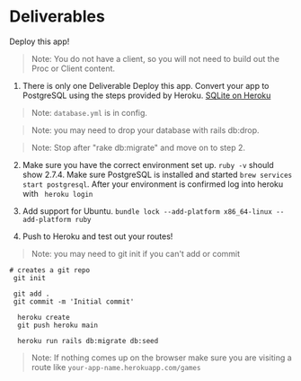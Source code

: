 # Deliverables
Deploy this app!
> Note: You do not have a client, so you will not need to build out the Proc or Client content.

1. There is only one Deliverable Deploy this app. 
Convert your app to PostgreSQL using the steps provided by Heroku. [SQLite on Heroku](https://devcenter.heroku.com/articles/sqlite3) 
>Note: `database.yml` is in config.   

>Note: you may need to drop your database with rails db:drop.   

>Note: Stop after "rake db:migrate" and move on to step 2.

2. Make sure you have the correct environment set up. `ruby -v` should show 2.7.4. Make sure PostgreSQL is installed and started  `brew services start postgresql`. After your environment is confirmed log into heroku with ` heroku login`

3. Add support for Ubuntu. `bundle lock --add-platform x86_64-linux --add-platform ruby`


4. Push to Heroku and test out your routes!
> Note: you may need to git init if you can't add or commit 
```
# creates a git repo
 git init
 
 git add .
 git commit -m 'Initial commit'

  heroku create
  git push heroku main

  heroku run rails db:migrate db:seed

```
>Note: If nothing comes up on the browser make sure you are visiting a route like `your-app-name.herokuapp.com/games`